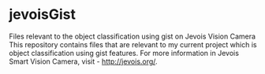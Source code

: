 # jevoisGist
Files relevant to the object classification using gist on Jevois Vision Camera
This repository contains files that are relevant to my current project which is object classification using gist features.
For more information in Jevois Smart Vision Camera, visit - http://jevois.org/.
